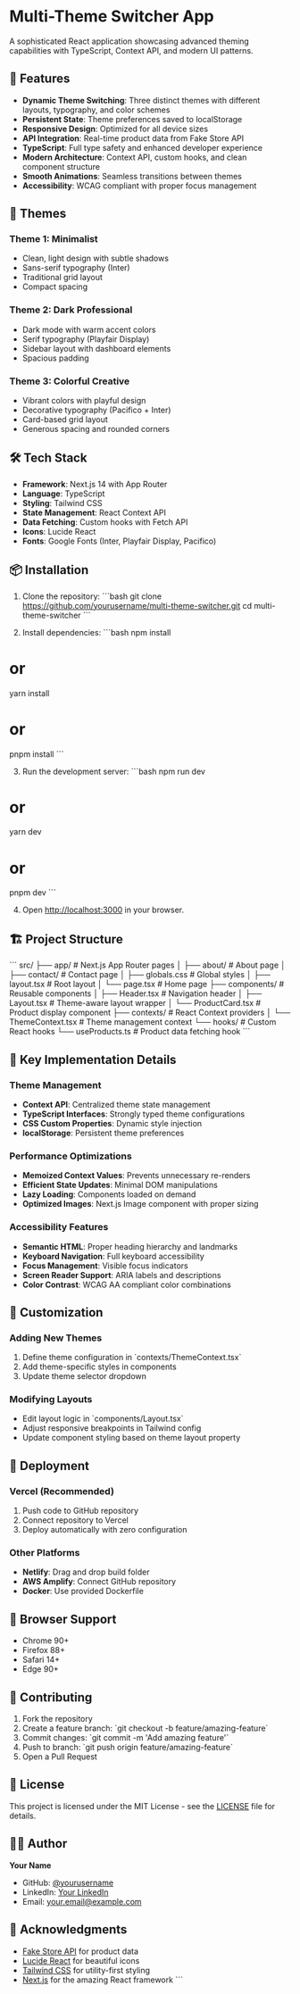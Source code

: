 # Multi-Theme Switcher App

A sophisticated React application showcasing advanced theming capabilities with TypeScript, Context API, and modern UI patterns.

## 🚀 Features

- **Dynamic Theme Switching**: Three distinct themes with different layouts, typography, and color schemes
- **Persistent State**: Theme preferences saved to localStorage
- **Responsive Design**: Optimized for all device sizes
- **API Integration**: Real-time product data from Fake Store API
- **TypeScript**: Full type safety and enhanced developer experience
- **Modern Architecture**: Context API, custom hooks, and clean component structure
- **Smooth Animations**: Seamless transitions between themes
- **Accessibility**: WCAG compliant with proper focus management

## 🎨 Themes

### Theme 1: Minimalist
- Clean, light design with subtle shadows
- Sans-serif typography (Inter)
- Traditional grid layout
- Compact spacing

### Theme 2: Dark Professional
- Dark mode with warm accent colors
- Serif typography (Playfair Display)
- Sidebar layout with dashboard elements
- Spacious padding

### Theme 3: Colorful Creative
- Vibrant colors with playful design
- Decorative typography (Pacifico + Inter)
- Card-based grid layout
- Generous spacing and rounded corners

## 🛠 Tech Stack

- **Framework**: Next.js 14 with App Router
- **Language**: TypeScript
- **Styling**: Tailwind CSS
- **State Management**: React Context API
- **Data Fetching**: Custom hooks with Fetch API
- **Icons**: Lucide React
- **Fonts**: Google Fonts (Inter, Playfair Display, Pacifico)

## 📦 Installation

1. Clone the repository:
\`\`\`bash
git clone https://github.com/yourusername/multi-theme-switcher.git
cd multi-theme-switcher
\`\`\`

2. Install dependencies:
\`\`\`bash
npm install
# or
yarn install
# or
pnpm install
\`\`\`

3. Run the development server:
\`\`\`bash
npm run dev
# or
yarn dev
# or
pnpm dev
\`\`\`

4. Open [http://localhost:3000](http://localhost:3000) in your browser.

## 🏗 Project Structure

\`\`\`
src/
├── app/                    # Next.js App Router pages
│   ├── about/             # About page
│   ├── contact/           # Contact page
│   ├── globals.css        # Global styles
│   ├── layout.tsx         # Root layout
│   └── page.tsx           # Home page
├── components/            # Reusable components
│   ├── Header.tsx         # Navigation header
│   ├── Layout.tsx         # Theme-aware layout wrapper
│   └── ProductCard.tsx    # Product display component
├── contexts/              # React Context providers
│   └── ThemeContext.tsx   # Theme management context
└── hooks/                 # Custom React hooks
    └── useProducts.ts     # Product data fetching hook
\`\`\`

## 🎯 Key Implementation Details

### Theme Management
- **Context API**: Centralized theme state management
- **TypeScript Interfaces**: Strongly typed theme configurations
- **CSS Custom Properties**: Dynamic style injection
- **localStorage**: Persistent theme preferences

### Performance Optimizations
- **Memoized Context Values**: Prevents unnecessary re-renders
- **Efficient State Updates**: Minimal DOM manipulations
- **Lazy Loading**: Components loaded on demand
- **Optimized Images**: Next.js Image component with proper sizing

### Accessibility Features
- **Semantic HTML**: Proper heading hierarchy and landmarks
- **Keyboard Navigation**: Full keyboard accessibility
- **Focus Management**: Visible focus indicators
- **Screen Reader Support**: ARIA labels and descriptions
- **Color Contrast**: WCAG AA compliant color combinations

## 🔧 Customization

### Adding New Themes
1. Define theme configuration in \`contexts/ThemeContext.tsx\`
2. Add theme-specific styles in components
3. Update theme selector dropdown

### Modifying Layouts
- Edit layout logic in \`components/Layout.tsx\`
- Adjust responsive breakpoints in Tailwind config
- Update component styling based on theme layout property

## 🚀 Deployment

### Vercel (Recommended)
1. Push code to GitHub repository
2. Connect repository to Vercel
3. Deploy automatically with zero configuration

### Other Platforms
- **Netlify**: Drag and drop build folder
- **AWS Amplify**: Connect GitHub repository
- **Docker**: Use provided Dockerfile

## 📱 Browser Support

- Chrome 90+
- Firefox 88+
- Safari 14+
- Edge 90+

## 🤝 Contributing

1. Fork the repository
2. Create a feature branch: \`git checkout -b feature/amazing-feature\`
3. Commit changes: \`git commit -m 'Add amazing feature'\`
4. Push to branch: \`git push origin feature/amazing-feature\`
5. Open a Pull Request

## 📄 License

This project is licensed under the MIT License - see the [LICENSE](LICENSE) file for details.

## 👨‍💻 Author

**Your Name**
- GitHub: [@yourusername](https://github.com/yourusername)
- LinkedIn: [Your LinkedIn](https://linkedin.com/in/yourprofile)
- Email: your.email@example.com

## 🙏 Acknowledgments

- [Fake Store API](https://fakestoreapi.com/) for product data
- [Lucide React](https://lucide.dev/) for beautiful icons
- [Tailwind CSS](https://tailwindcss.com/) for utility-first styling
- [Next.js](https://nextjs.org/) for the amazing React framework
\`\`\`

